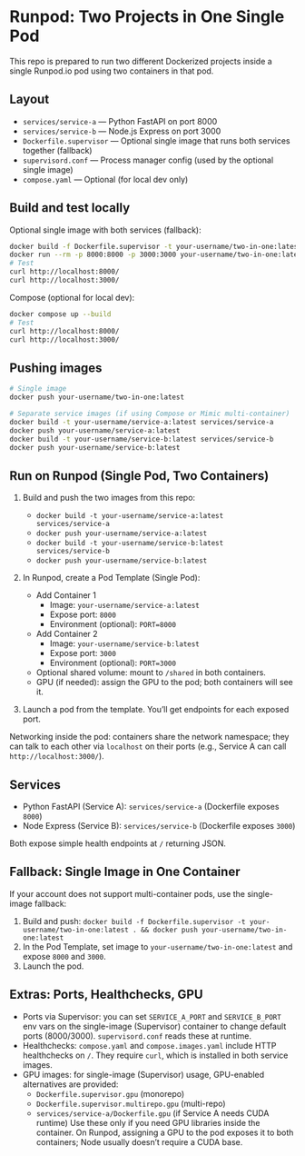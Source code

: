 # Runpod: Two Projects in One Single Pod

This repo is prepared to run two different Dockerized projects inside a single Runpod.io pod using two containers in that pod.

## Layout

- `services/service-a` — Python FastAPI on port 8000
- `services/service-b` — Node.js Express on port 3000
- `Dockerfile.supervisor` — Optional single image that runs both services together (fallback)
- `supervisord.conf` — Process manager config (used by the optional single image)
- `compose.yaml` — Optional (for local dev only)

## Build and test locally

Optional single image with both services (fallback):

```sh
docker build -f Dockerfile.supervisor -t your-username/two-in-one:latest .
docker run --rm -p 8000:8000 -p 3000:3000 your-username/two-in-one:latest
# Test
curl http://localhost:8000/
curl http://localhost:3000/
```

Compose (optional for local dev):

```sh
docker compose up --build
# Test
curl http://localhost:8000/
curl http://localhost:3000/
```

## Pushing images

```sh
# Single image
docker push your-username/two-in-one:latest

# Separate service images (if using Compose or Mimic multi-container)
docker build -t your-username/service-a:latest services/service-a
docker push your-username/service-a:latest
docker build -t your-username/service-b:latest services/service-b
docker push your-username/service-b:latest
```

## Run on Runpod (Single Pod, Two Containers)

1. Build and push the two images from this repo:
   - `docker build -t your-username/service-a:latest services/service-a`
   - `docker push your-username/service-a:latest`
   - `docker build -t your-username/service-b:latest services/service-b`
   - `docker push your-username/service-b:latest`

2. In Runpod, create a Pod Template (Single Pod):
   - Add Container 1
     - Image: `your-username/service-a:latest`
     - Expose port: `8000`
     - Environment (optional): `PORT=8000`
   - Add Container 2
     - Image: `your-username/service-b:latest`
     - Expose port: `3000`
     - Environment (optional): `PORT=3000`
   - Optional shared volume: mount to `/shared` in both containers.
   - GPU (if needed): assign the GPU to the pod; both containers will see it.

3. Launch a pod from the template. You’ll get endpoints for each exposed port.

Networking inside the pod: containers share the network namespace; they can talk to each other via `localhost` on their ports (e.g., Service A can call `http://localhost:3000/`).

## Services

- Python FastAPI (Service A): `services/service-a` (Dockerfile exposes `8000`)
- Node Express (Service B): `services/service-b` (Dockerfile exposes `3000`)

Both expose simple health endpoints at `/` returning JSON.

## Fallback: Single Image in One Container

If your account does not support multi-container pods, use the single-image fallback:

1. Build and push: `docker build -f Dockerfile.supervisor -t your-username/two-in-one:latest . && docker push your-username/two-in-one:latest`
2. In the Pod Template, set image to `your-username/two-in-one:latest` and expose `8000` and `3000`.
3. Launch the pod.

## Extras: Ports, Healthchecks, GPU

- Ports via Supervisor: you can set `SERVICE_A_PORT` and `SERVICE_B_PORT` env vars on the single-image (Supervisor) container to change default ports (8000/3000). `supervisord.conf` reads these at runtime.
- Healthchecks: `compose.yaml` and `compose.images.yaml` include HTTP healthchecks on `/`. They require `curl`, which is installed in both service images.
- GPU images: for single-image (Supervisor) usage, GPU-enabled alternatives are provided:
  - `Dockerfile.supervisor.gpu` (monorepo)
  - `Dockerfile.supervisor.multirepo.gpu` (multi-repo)
  - `services/service-a/Dockerfile.gpu` (if Service A needs CUDA runtime)
  Use these only if you need GPU libraries inside the container. On Runpod, assigning a GPU to the pod exposes it to both containers; Node usually doesn’t require a CUDA base.
